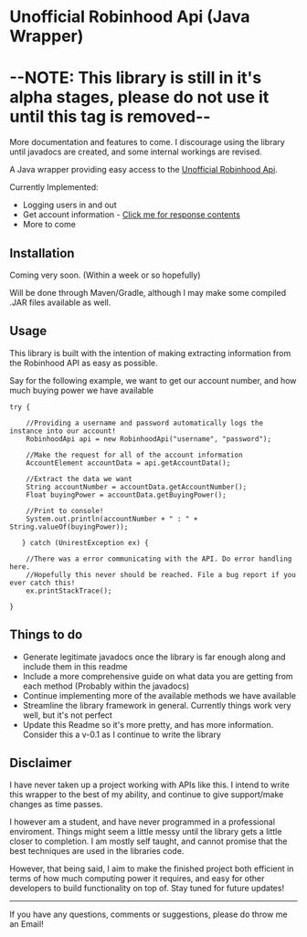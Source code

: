 

# Unofficial Robinhood Api (Java Wrapper)

# --NOTE: This library is still in it's alpha stages, please do not use it until this tag is removed--
More documentation and features to come. I discourage using the library until javadocs are created, and some internal workings are revised.

A Java wrapper providing easy access to the [Unofficial Robinhood Api](https://github.com/sanko/Robinhood).

Currently Implemented:

* Logging users in and out
* Get account information - [Click me for response contents](https://github.com/sanko/Robinhood/blob/master/Account.md#gather-list-of-accounts)
* More to come


## Installation

Coming very soon. (Within a week or so hopefully) 

Will be done through Maven/Gradle, although I may make some compiled .JAR files available as well.


## Usage

This library is built with the intention of making extracting information from the Robinhood API as easy as possible. 

Say for the following example, we want to get our account number, and how much buying power we have available

```
try {

	//Providing a username and password automatically logs the instance into our account!
	RobinhoodApi api = new RobinhoodApi("username", "password");
    
    //Make the request for all of the account information
   	AccountElement accountData = api.getAccountData();
    
    //Extract the data we want
    String accountNumber = accountData.getAccountNumber();
    Float buyingPower = accountData.getBuyingPower();
    
    //Print to console!
    System.out.println(accountNumber + " : " + String.valueOf(buyingPower));
   
   } catch (UnirestException ex) {
   
   	//There was a error communicating with the API. Do error handling here.
    //Hopefully this never should be reached. File a bug report if you ever catch this!
 	ex.printStackTrace();
    
}
```

## Things to do

* Generate legitimate javadocs once the library is far enough along and include them in this readme
* Include a more comprehensive guide on what data you are getting from each method (Probably within the javadocs)
* Continue implementing more of the available methods we have available
* Streamline the library framework in general. Currently things work very well, but it's not perfect
* Update this Readme so it's more pretty, and has more information. Consider this a v-0.1 as I continue to write the library


## Disclaimer
I have never taken up a project working with APIs like this. I intend to write this wrapper to the best of my ability, and continue to give support/make changes as time passes.

I however am a student, and have never programmed in a professional enviroment. Things might seem a little messy until the library gets a little closer to completion. I am mostly self taught, and cannot promise that the best techniques are used in the libraries code.

However, that being said, I aim to make the finished project both efficient in terms of how much computing power it requires, and easy for other developers to build functionality on top of. Stay tuned for future updates!
____

If you have any questions, comments or suggestions, please do throw me an Email! 
    
    